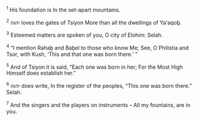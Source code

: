 <sup>1</sup> His foundation is In the set-apart mountains.

<sup>2</sup> יהוה loves the gates of Tsiyon More than all the dwellings of Ya‛aqoḇ.

<sup>3</sup> Esteemed matters are spoken of you, O city of Elohim: Selah.

<sup>4</sup> “I mention Rahaḇ and Baḇel to those who know Me; See, O Philistia and Tsor, with Kush, ‘This and that one was born there.’ ”

<sup>5</sup> And of Tsiyon it is said, “Each one was born in her; For the Most High Himself does establish her.”

<sup>6</sup> יהוה does write, In the register of the peoples, “This one was born there.” Selah.

<sup>7</sup> And the singers and the players on instruments – All my fountains, are in you.

